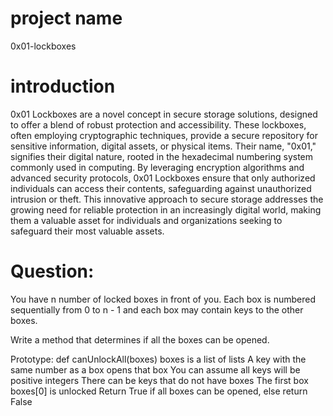 # project name
 0x01-lockboxes

# introduction
0x01 Lockboxes are a novel concept in secure storage solutions, designed to offer a blend of robust protection and accessibility. These lockboxes, often employing cryptographic techniques, provide a secure repository for sensitive information, digital assets, or physical items. Their name, "0x01," signifies their digital nature, rooted in the hexadecimal numbering system commonly used in computing. By leveraging encryption algorithms and advanced security protocols, 0x01 Lockboxes ensure that only authorized individuals can access their contents, safeguarding against unauthorized intrusion or theft. This innovative approach to secure storage addresses the growing need for reliable protection in an increasingly digital world, making them a valuable asset for individuals and organizations seeking to safeguard their most valuable assets.

# Question:
You have n number of locked boxes in front of you. Each box is numbered sequentially from 0 to n - 1 and each box may contain keys to the other boxes.

Write a method that determines if all the boxes can be opened.

Prototype: def canUnlockAll(boxes)
boxes is a list of lists
A key with the same number as a box opens that box
You can assume all keys will be positive integers
There can be keys that do not have boxes
The first box boxes[0] is unlocked
Return True if all boxes can be opened, else return False

